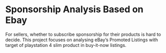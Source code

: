 # Sponsorship Analysis Based on Ebay

For sellers, whether to subscribe sponsorship for their products is hard to decide. This project focuses on analysing eBay’s Promoted Listings with target of playstation 4 slim product in buy-it-now listings.


